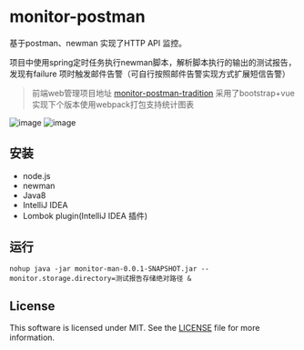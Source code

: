 # monitor-postman
基于postman、newman 实现了HTTP API 监控。

项目中使用spring定时任务执行newman脚本，解析脚本执行的输出的测试报告，发现有failure 项时触发邮件告警（可自行按照邮件告警实现方式扩展短信告警）

> 前端web管理项目地址 [monitor-postman-tradition](https://github.com/yuanzj/monitor-postman-tradition) 采用了bootstrap+vue实现下个版本使用webpack打包支持统计图表

![image](http://7xs7jt.com1.z0.glb.clouddn.com/monitor-man.jpeg)
![image](http://7xs7jt.com1.z0.glb.clouddn.com/addmonitor.jpeg)

## 安装
- node.js
- newman
- Java8
- IntelliJ IDEA
- Lombok plugin(IntelliJ IDEA 插件)

## 运行

```
nohup java -jar monitor-man-0.0.1-SNAPSHOT.jar --monitor.storage.directory=测试报告存储绝对路径 &
```


## License
This software is licensed under MIT. See the [LICENSE](LICENSE) file for more information.
